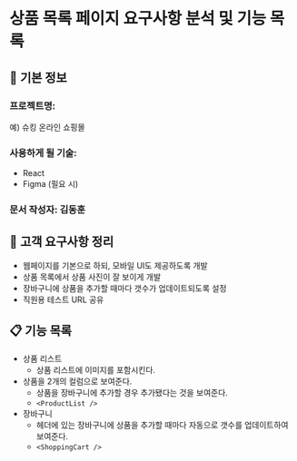 # 상품 목록 페이지 요구사항 분석 및 기능 목록

## 📌 기본 정보
### 프로젝트명: 
예) 슈킹 온라인 쇼핑몰

### 사용하게 될 기술: 
- React
- Figma (필요 시)

### 문서 작성자: 김동훈

## 📝 고객 요구사항 정리
- 웹페이지를 기본으로 하되, 모바일 UI도 제공하도록 개발
- 상품 목록에서 상품 사진이 잘 보이게 개발
- 장바구니에 상품을 추가할 때마다 갯수가 업데이트되도록 설정
- 직원용 테스트 URL 공유

## 📋 기능 목록
- 상품 리스트
  - 상품 리스트에 이미지를 포함시킨다.
- 상품을 2개의 컬럼으로 보여준다.
  - 상품을 장바구니에 추가할 경우 추가됐다는 것을 보여준다.
  - `<ProductList />`
- 장바구니
  - 헤더에 있는 장바구니에 상품을 추가할 때마다 자동으로 갯수를 업데이트하여 보여준다.
  - `<ShoppingCart />`
